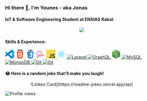 <!-- ### Hi there 👋 -->

<!--
**Jonas56/Jonas56** is a ✨ _special_ ✨ repository because its `README.md` (this file) appears on your GitHub profile.

Here are some ideas to get you started:

- 🔭 I’m currently working on ...
- 🌱 I’m currently learning ...
- 👯 I’m looking to collaborate on ...
- 🤔 I’m looking for help with ...
- 💬 Ask me about ...
- 📫 How to reach me: ...
- 😄 Pronouns: ...
- ⚡ Fun fact: ...
-->

### Hi there 👋, I'm Younes - aka Jonas

#### IoT & Software Engineering Student at ENSIAS Rabat


<p align=center>
  <img src="https://github-readme-stats.vercel.app/api?username=Jonas56&theme=github_dark&show_icons=true">
</p>

#### Skills & Experience:

<p align="left">
  <a href="#" title="VSCode">
    <img src="https://raw.githubusercontent.com/github/explore/80688e429a7d4ef2fca1e82350fe8e3517d3494d/topics/visual-studio-code/visual-studio-code.png" alt="VSCode" width="auto" height="30"/>
  </a>
  <a href="#" title="HTML5">
    <img src="https://raw.githubusercontent.com/github/explore/80688e429a7d4ef2fca1e82350fe8e3517d3494d/topics/html/html.png" alt="HTML5" width="auto" height="30"/>
  </a>
   <a href="#" title="CSS3">
    <img src="https://raw.githubusercontent.com/github/explore/80688e429a7d4ef2fca1e82350fe8e3517d3494d/topics/css/css.png" alt="CSS3" width="auto" height="30"/>
  </a>
  <a href="#" title="SASS">
    <img src="https://raw.githubusercontent.com/github/explore/80688e429a7d4ef2fca1e82350fe8e3517d3494d/topics/sass/sass.png" alt="SASS" width="auto" height="30"/>
  </a>
  <a href="#" title="Javascript">
    <img src="https://raw.githubusercontent.com/github/explore/80688e429a7d4ef2fca1e82350fe8e3517d3494d/topics/javascript/javascript.png" alt="Javascript" width="auto" height="30"/>
  </a>
  <a href="#" title="React">
    <img src="https://raw.githubusercontent.com/github/explore/80688e429a7d4ef2fca1e82350fe8e3517d3494d/topics/react/react.png" alt="React" width="auto" height="30"/>
  </a>
  <a href="#" title="Laravel">
    <img src="https://cdn.worldvectorlogo.com/logos/laravel-2.svg" alt="Laravel" width="auto" height="30"/>
  </a>
  <a href="#" title="GraphQL">
    <img src="https://upload.wikimedia.org/wikipedia/commons/thumb/1/17/GraphQL_Logo.svg/2048px-GraphQL_Logo.svg.png" alt="GraphQL" width="auto" height="30"/>
  </a>
  <a href="#" title="NodeJS">
    <img src="https://raw.githubusercontent.com/github/explore/80688e429a7d4ef2fca1e82350fe8e3517d3494d/topics/nodejs/nodejs.png" alt="NodeJs" width="auto" height="30"/>
  </a>
  <a href="#" title="MySQL">
    <img src="https://download.logo.wine/logo/MySQL/MySQL-Logo.wine.png" alt="MySQL" width="auto" height="30"/>
  </a>
  <a href="#" title="MongoDB">
    <img src="https://www.awelty.fr/medias/images/mongodb.png" alt="MongoDB" width="auto" height="30"/>
  </a>
  <a href="#" title="Git">
    <img src="https://upload.wikimedia.org/wikipedia/commons/thumb/e/e0/Git-logo.svg/1280px-Git-logo.svg.png" alt="Git" width="auto" height="30"/>
  </a>
    <a href="#" title="Docker">
    <img src="https://www.docker.com/sites/default/files/d8/2019-07/vertical-logo-monochromatic.png" alt="Git" width="auto" height="30"/>
  </a>
</p>

<!-- ![GitHub streak stats](https://github-readme-streak-stats.herokuapp.com/?user=Jonas56)   -->

#### 😂 Here is a random joke that'll make you laugh!
<p align="center">
  ![Jokes Card](https://readme-jokes.vercel.app/api)
</p>

<!-- <br> -->

<!-- ![Hits](https://hitcounter.pythonanywhere.com/count/tag.svg?url=https://github.com/Tanu-N-Prabhu/Python) -->

![Profile views](https://gpvc.arturio.dev/Jonas56)  

